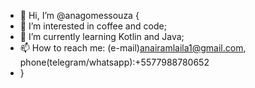 - 👋 Hi, I’m @anagomessouza {
- 👀 I’m interested in coffee and code;
- 🌱 I’m currently learning Kotlin and Java;
- 📫 How to reach me: (e-mail)anairamlaila1@gmail.com, phone(telegram/whatsapp):+5577988780652 
- } 

<!---
anagomessouza/anagomessouza is a ✨ special ✨ repository because its `README.md` (this file) appears on your GitHub profile.
You can click the Preview link to take a look at your changes.
--->
